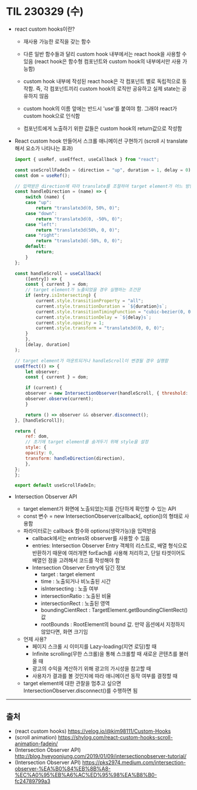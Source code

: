 # TIL 230329 (수)

- react custom hooks이란?
    - 재사용 가능한 로직을 갖는 함수
    
    - 다른 일반 함수들과 달리 custom hook 내부에서는 react hook을 사용할 수 있음 (react hook은 함수형 컴포넌트와 custom hook의 내부에서만 사용 가능함)
    
    - custom hook 내부에 작성된 react hook은 각 컴포넌트 별로 독립적으로 동작함. 즉, 각 컴포넌트끼리 custom hook의 로직만 공유하고 실제 state는 공유하지 않음

    - custom hook의 이름 앞에는 반드시 'use'를 붙여야 함. 그래야 react가 custom hook으로 인식함

    - 컴포넌트에게 노출하기 위한 값들은 custom hook의 return값으로 작성함
       
- React custom hook 만들어서 스크롤 애니메이션 구현하기 (scroll 시 translate해서 요소가 나타나는 효과)
    ```javascript
    import { useRef, useEffect, useCallback } from "react";

    const useScrollFadeIn = (direction = "up", duration = 1, delay = 0) => {
    const dom = useRef();

    // 입력받은 direction에 따라 translate를 조절하여 target element가 어느 방향에서 나타날지 결정하는 함수
    const handleDirection = (name) => {
        switch (name) {
        case "up":
            return "translate3d(0, 50%, 0)";
        case "down":
            return "translate3d(0, -50%, 0)";
        case "left":
            return "translate3d(50%, 0, 0)";
        case "right":
            return "translate3d(-50%, 0, 0)";
        default:
            return;
        }
    };

    const handleScroll = useCallback(
        ([entry]) => {
        const { current } = dom;
        // target element가 노출되었을 경우 실행하는 조건문
        if (entry.isIntersecting) {
            current.style.transitionProperty = "all";
            current.style.transitionDuration = `${duration}s`;
            current.style.transitionTimingFunction = "cubic-bezier(0, 0, 0.2, 1)";
            current.style.transitionDelay = `${delay}s`;
            current.style.opacity = 1;
            current.style.transform = "translate3d(0, 0, 0)";
        }
        },
        [delay, duration]
    );

    // target element가 마운트되거나 handleScroll이 변경될 경우 실행함
    useEffect(() => {
        let observer;
        const { current } = dom;

        if (current) {
        observer = new IntersectionObserver(handleScroll, { threshold: 0.2 });
        observer.observe(current);
        }

        return () => observer && observer.disconnect();
    }, [handleScroll]);

    return {
        ref: dom,
        // 초기에 target element를 숨겨두기 위해 style을 설정
        style: {
        opacity: 0,
        transform: handleDirection(direction),
        },
    };
    };

    export default useScrollFadeIn;
    ```

- Intersection Observer API
    - target element가 화면에 노출되었는지를 간단하게 확인할 수 있는 API
    - const 변수 = new IntersectionObserver(callback[, option])의 형태로 사용함
    - 파라미터로는 callback 함수와 options(생략가능)을 입력받음
        - callback에서는 entries와 observer를 사용할 수 있음
        - entries: Intersection Observer Entry 객체의 리스트로, 배열 형식으로 반환하기 때문에 여러개면 forEach를 사용해 처리하고, 단일 타겟이어도 배열인 점을 고려해서 코드를 작성해야 함
        - Intersection Observer Entry에 담긴 정보
            - target : target element
            - time : 노출되거나 비노출된 시간
            - isIntersecting : 노출 여부
            - intersectionRatio : 노출된 비율
            - intersectionRect : 노출된 영역
            - boundingCientRect : TargetElement.getBoundingClientRect() 값
            - rootBounds : RootElement의 bound 값. 만약 옵션에서 지정하지 않았다면, 화면 크기임
    - 언제 사용?
        - 페이지 스크롤 시 이미지를 Lazy-loading(지연 로딩)할 때
        - Infinite scrolling(무한 스크롤)을 통해 스크롤할 때 새로운 콘텐츠를 불러올 때
        - 광고의 수익을 계산하기 위해 광고의 가시성을 참고할 때
        - 사용자가 결과를 볼 것인지에 따라 애니메이션 동작 여부를 결정할 때
    - target element에 대한 관찰을 멈추고 싶으면 IntersectionObserver.disconnect()를 수행하면 됨


---
## 출처
- (react custom hooks) https://velog.io/@kim98111/Custom-Hooks
- (scroll animation) https://shylog.com/react-custom-hooks-scroll-animation-fadein/
- (Intersection Observer API) http://blog.hyeyoonjung.com/2019/01/09/intersectionobserver-tutorial/
- (Intersection Observer API) https://pks2974.medium.com/intersection-observer-%EA%B0%84%EB%8B%A8-%EC%A0%95%EB%A6%AC%ED%95%98%EA%B8%B0-fc24789799a3